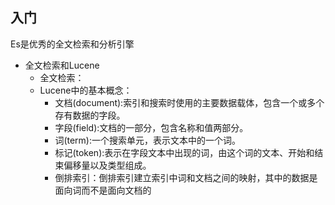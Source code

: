 ## 入门
Es是优秀的全文检索和分析引擎
- 全文检索和Lucene
  - 全文检索：
  - Lucene中的基本概念：
    - 文档(document):索引和搜索时使用的主要数据载体，包含一个或多个存有数据的字段。
    - 字段(field):文档的一部分，包含名称和值两部分。
    - 词(term):一个搜索单元，表示文本中的一个词。
    - 标记(token):表示在字段文本中出现的词，由这个词的文本、开始和结束偏移量以及类型组成。
    - 倒排索引：倒排索引建立索引中词和文档之间的映射，其中的数据是面向词而不是面向文档的